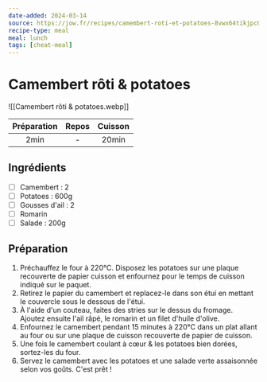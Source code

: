 ```yaml
---
date-added: 2024-03-14
source: https://jow.fr/recipes/camembert-roti-et-potatoes-8vwx64tikjpc03gv03xx
recipe-type: meal
meal: lunch
tags: [cheat-meal]
---
```


# Camembert rôti & potatoes

![[Camembert rôti & potatoes.webp]]

| Préparation | Repos | Cuisson |
|:-----------:|:-----:|:-------:|
|    2min     |   -   |  20min  |

## Ingrédients

- [ ] Camembert : 2
- [ ] Potatoes : 600g
- [ ] Gousses d'ail : 2
- [ ] Romarin
- [ ] Salade : 200g

## Préparation

1. Préchauffez le four à 220°C. Disposez les potatoes sur une plaque recouverte de papier cuisson et enfournez pour le temps de cuisson indiqué sur le paquet.
2. Retirez le papier du camembert et replacez-le dans son étui en mettant le couvercle sous le dessous de l'étui.
3. À l'aide d'un couteau, faites des stries sur le dessus du fromage. Ajoutez ensuite l'ail râpé, le romarin et un filet d'huile d'olive.
4. Enfournez le camembert pendant 15 minutes à 220°C dans un plat allant au four ou sur une plaque de cuisson recouverte de papier de cuisson.
5. Une fois le camembert coulant à cœur & les potatoes bien dorées, sortez-les du four.
6. Servez le camembert avec les potatoes et une salade verte assaisonnée selon vos goûts. C'est prêt !
